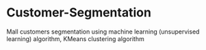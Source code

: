 # Customer-Segmentation
Mall customers segmentation using machine learning (unsupervised learning) algorithm, KMeans clustering algorithm
